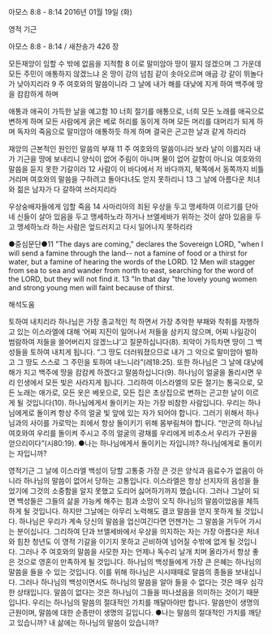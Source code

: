아모스 8:8 - 8:14 
2016년 01월 19일 (화)

영적 기근



아모스 8:8 - 8:14 / 새찬송가 426 장


모든재앙이 임할 수 밖에 없음을 지적함
8 이로 말미암아 땅이 떨지 않겠으며 그 가운데 모든 주민이 애통하지 않겠느냐 온 땅이 강의 넘침 같이 솟아오르며 애굽 강 같이 뛰놀다가 낮아지리라 9 주 여호와의 말씀이니라 그 날에 내가 해를 대낮에 지게 하여 백주에 땅을 캄캄하게 하며

애통과 애곡이 가득한 날을 예고함
10 너희 절기를 애통으로, 너희 모든 노래를 애곡으로 변하게 하며 모든 사람에게 굵은 베로 허리를 동이게 하며 모든 머리를 대머리가 되게 하며 독자의 죽음으로 말미암아 애통하듯 하게 하며 결국은 곤고한 날과 같게 하리라

재앙의 근본적인 원인인 말씀의 부재
11 주 여호와의 말씀이니라 보라 날이 이를지라 내가 기근을 땅에 보내리니 양식이 없어 주림이 아니며 물이 없어 갈함이 아니요 여호와의 말씀을 듣지 못한 기갈이라 12 사람이 이 바다에서 저 바다까지, 북쪽에서 동쪽까지 비틀거리며 여호와의 말씀을 구하려고 돌아다녀도 얻지 못하리니 13 그 날에 아름다운 처녀와 젊은 남자가 다 갈하여 쓰러지리라

우상숭배자들에게 임할 죽음
14 사마리아의 죄된 우상을 두고 맹세하여 이르기를 단아 네 신들이 살아 있음을 두고 맹세하노라 하거나 브엘세바가 위하는 것이 살아 있음을 두고 맹세하노라 하는 사람은 엎드러지고 다시 일어나지 못하리라

●중심문단●11 "The days are coming," declares the Sovereign LORD, "when I will send a famine through the land-- not a famine of food or a thirst for water, but a famine of hearing the words of the LORD. 12 Men will stagger from sea to sea and wander from north to east, searching for the word of the LORD, but they will not find it. 13 "In that day "the lovely young women and strong young men will faint because of thirst.

해석도움





토하여 내치리라 
하나님은 가장 종교적인 척 하면서 가장 추악한 부패와 착취를 자행하고 있는 이스라엘에 대해 ‘어찌 지진이 일어나서 저들을 삼키지 않으며, 어찌 나일강이 범람하여 저들을 쓸어버리지 않겠느냐’고 질문하십니다(8). 죄악이 가득차면 땅이 그 백성들을 토하여 내치게 됩니다. “그 땅도 더러워졌으므로 내가 그 악으로 말미암아 벌하고 그 땅도 스스로 그 주민을 토하여 내느니라”(레18:25). 또한 하나님은 그 날에 대낮에 해가 지고 백주에 땅을 캄캄케 하겠다고 말씀하십니다(9). 하나님이 얼굴을 돌리시면 우리 인생에서 모든 빛은 사라지게 됩니다. 그리하여 이스라엘의 모든 절기는 통곡으로, 모든 노래는 애가로, 모든 옷은 베옷으로, 모든 집은 초상집으로 변하는 곤고한 날이 이르게 될 것입니다(10). 하나님에게서 돌이키는 자는 가장 비참한 사람입니다. 우리는 하나님에게로 돌이켜 항상 주의 얼굴 빛 앞에 있는 자가 되어야 합니다. 그러기 위해서 하나님과의 사이를 가로막는 죄에서 항상 돌이키기 위해 몸부림쳐야 합니다. “만군의 하나님 여호와여 우리를 돌이켜 주시고 주의 얼굴의 광채를 우리에게 비추소서 우리가 구원을 얻으리이다”(시80:19).
●나는 하나님에게서 돌이키는 자입니까? 하나님에게로 돌이키는 자입니까? 

영적기근 
그 날에 이스라엘 백성이 당할 고통중 가장 큰 것은 양식과 음료수가 없음이 아니라 하나님의 말씀이 없어서 당하는 고통입니다. 이스라엘은 항상 선지자의 음성을 들었기에 그것의 소중함을 알지 못했고 도리어 싫어하기까지 했습니다. 그러나 그날이 되면 백성들은 그들의 삶을 가능케 해주는 힘과 소망이 오직 하나님의 말씀이었음을 체득하게 될 것입니다. 하지만 그날에는 아무리 노력해도 결코 말씀을 얻지 못하게 될 것입니다. 하나님은 우리가 계속 당신의 말씀을 업신여긴다면 언젠가는 그 말씀을 거두어 가시는 분이십니다. 그리하여 단과 브엘세바에서 우상을 의지하는 자는 가장 아름다운 처녀와 힘찬 청년도 이 영적 기갈을 이기지 못하고 곤비하여 넘어질 수밖에 없게 될 것입니다. 그러나 주 여호와의 말씀을 사모한 자는 언제나 독수리 날개 치며 올라가서 항상 좋은 것으로 영혼이 만족하게 될 것입니다. 하나님의 백성들에게 가장 큰 은혜는 하나님의 말씀을 들을 수 있는 것입니다. 이를 위해 하나님은 시시때때로 말씀의 종들을 보내십니다. 그러나 하나님의 백성이면서도 하나님의 말씀을 알아 들을 수 없다는 것은 매우 심각한 상태입니다. 말씀이 없다는 것은 하나님이 그들을 떠나셨음을 의미하는 것이기 때문입니다. 
우리는 하나님의 말씀의 절대적인 가치를 깨달아야만 합니다. 말씀만이 생명의 근원이며, 말씀에 대한 순종만이 생명의 길입니다. 
●나는 말씀의 절대적인 가치를 깨닫고 있습니까? 내 삶에는 하나님의 말씀이 있습니까?